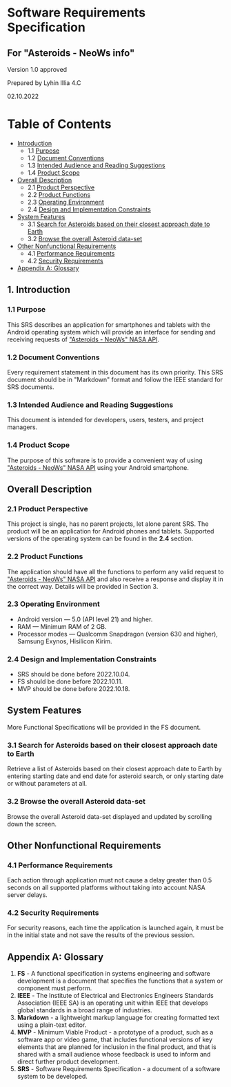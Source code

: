 # Software Requirements Specification
## For "Asteroids - NeoWs info"
Version 1.0 approved

Prepared by Lyhin Illia 4.C


02.10.2022

Table of Contents
=================
  * [Introduction](introduction)
    * 1.1 [Purpose](purpose)
    * 1.2 [Document Conventions](document-conventions)
    * 1.3 [Intended Audience and Reading Suggestions](intended-audience-and-reading-suggestions)
    * 1.4 [Product Scope](product-scope)
  * [Overall Description](overall-description)
    * 2.1 [Product Perspective](product-perspective)
    * 2.2 [Product Functions](product-functions)
    * 2.3 [Operating Environment](operating-environment)
    * 2.4 [Design and Implementation Constraints](design-and-implementation-constraints)
  * [System Features](system-features)
    * 3.1 [Search for Asteroids based on their closest approach date to Earth](Search-for-Asteroids-based-on-their-closest-approach-date-to-Earth)
    * 3.2 [Browse the overall Asteroid data-set](Browse-the-overall-Asteroid-data-set)
  * [Other Nonfunctional Requirements](other-nonfunctional-requirements)
    * 4.1 [Performance Requirements](performance-requirements)
    * 4.2 [Security Requirements](security-requirements)
* [Appendix A: Glossary](appendix-a-glossary)




## 1. Introduction 
### 1.1 Purpose 

This SRS describes an application for smartphones and tablets with the Android operating system which will provide an interface for sending and receiving requests of ["Asteroids - NeoWs" NASA API](https://api.nasa.gov/). 

### 1.2 Document Conventions
Every requirement statement in this document has its own priority. This SRS document should be in "Markdown" format and follow the IEEE standard for SRS documents.

### 1.3 Intended Audience and Reading Suggestions
This document is intended for developers, users, testers, and project managers.

### 1.4 Product Scope
The purpose of this software is to provide a convenient way of using ["Asteroids - NeoWs" NASA API](https://api.nasa.gov/) using your Android smartphone. 

## Overall Description
### 2.1 Product Perspective
This project is single, has no parent projects, let alone parent SRS. The product will be an application for Android phones and tablets. Supported versions of the operating system can be found in the **2.4** section.

### 2.2 Product Functions
The application should have all the functions to perform any valid request to ["Asteroids - NeoWs" NASA API](https://api.nasa.gov/) and also receive a response and display it in the correct way. Details will be provided in Section 3.

### 2.3 Operating Environment

* Android version — 5.0 (API level 21) and higher.
* RAM — Minimum RAM of 2 GB.
* Processor modes — Qualcomm Snapdragon (version 630 and higher), Samsung Exynos, Hisilicon Kirim.

### 2.4 Design and Implementation Constraints
* SRS should be done before 2022.10.04.
* FS should be done before 2022.10.11.
* MVP should be done before 2022.10.18.


## System Features

More Functional Specifications will be provided in the FS document.
### 3.1 Search for Asteroids based on their closest approach date to Earth
Retrieve a list of Asteroids based on their closest approach date to Earth by entering starting date and end date for asteroid search, or only starting date or without parameters at all.


### 3.2 Browse the overall Asteroid data-set
Browse the overall Asteroid data-set displayed and updated by scrolling down the screen.

## Other Nonfunctional Requirements
### 4.1 Performance Requirements
Each action through application must not cause a delay greater than 0.5 seconds on all supported platforms without taking into account NASA server delays.

### 4.2 Security Requirements
For security reasons, each time the application is launched again, it must be in the initial state and not save the results of the previous session.


## Appendix A: Glossary

1. **FS** - A functional specification in systems engineering and software development is a document that specifies the functions that a system or component must perform.
2. **IEEE** - The Institute of Electrical and Electronics Engineers Standards Association (IEEE SA) is an operating unit within IEEE that develops global standards in a broad range of industries.
3. **Markdown** - a lightweight markup language for creating formatted text using a plain-text editor. 
4. **MVP** - Minimum Viable Product - a prototype of a product, such as a software app or video game, that includes functional versions of key elements that are planned for inclusion in the final product, and that is shared with a small audience whose feedback is used to inform and direct further product development.
5. **SRS** - Software Requirements Specification - a document of a software system to be developed.
